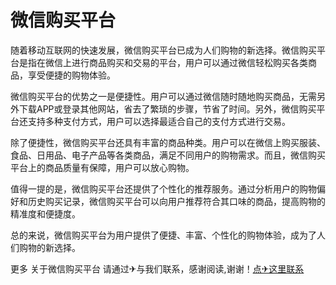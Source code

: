 # 微信购买平台

随着移动互联网的快速发展，微信购买平台已成为人们购物的新选择。微信购买平台是指在微信上进行商品购买和交易的平台，用户可以通过微信轻松购买各类商品，享受便捷的购物体验。

微信购买平台的优势之一是便捷性。用户可以通过微信随时随地购买商品，无需另外下载APP或登录其他网站，省去了繁琐的步骤，节省了时间。另外，微信购买平台还支持多种支付方式，用户可以选择最适合自己的支付方式进行交易。

除了便捷性，微信购买平台还具有丰富的商品种类。用户可以在微信上购买服装、食品、日用品、电子产品等各类商品，满足不同用户的购物需求。而且，微信购买平台上的商品质量有保障，用户可以放心购物。

值得一提的是，微信购买平台还提供了个性化的推荐服务。通过分析用户的购物偏好和历史购买记录，微信购买平台可以向用户推荐符合其口味的商品，提高购物的精准度和便捷度。

总的来说，微信购买平台为用户提供了便捷、丰富、个性化的购物体验，成为了人们购物的新选择。

更多 关于微信购买平台 请通过✈与我们联系，感谢阅读,谢谢！[点✈这里联系](https://abc.k02.cc)